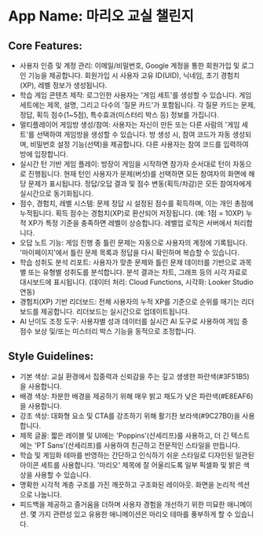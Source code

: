 # **App Name**: 마리오 교실 챌린지

## Core Features:

- 사용자 인증 및 계정 관리: 이메일/비밀번호, Google 계정을 통한 회원가입 및 로그인 기능을 제공합니다. 회원가입 시 사용자 고유 ID(UID), 닉네임, 초기 경험치(XP), 레벨 정보가 생성됩니다.
- 학습 게임 콘텐츠 제작: 로그인한 사용자는 '게임 세트'를 생성할 수 있습니다. 게임 세트에는 제목, 설명, 그리고 다수의 '질문 카드'가 포함됩니다. 각 질문 카드는 문제, 정답, 획득 점수(1~5점), 특수효과(미스터리 박스 등) 정보를 가집니다.
- 멀티플레이어 게임방 생성/참여: 사용자는 자신이 만든 또는 다른 사람의 '게임 세트'를 선택하여 게임방을 생성할 수 있습니다. 방 생성 시, 참여 코드가 자동 생성되며, 비밀번호 설정 기능(선택)을 제공합니다. 다른 사용자는 참여 코드를 입력하여 방에 입장합니다.
- 실시간 턴 기반 게임 플레이: 방장이 게임을 시작하면 참가자 순서대로 턴이 자동으로 진행됩니다. 현재 턴인 사용자가 문제(버섯)를 선택하면 모든 참여자의 화면에 해당 문제가 표시됩니다. 정답/오답 결과 및 점수 변동(획득/차감)은 모든 참여자에게 실시간으로 동기화됩니다.
- 점수, 경험치, 레벨 시스템: 문제 정답 시 설정된 점수를 획득하며, 이는 개인 총점에 누적됩니다. 획득 점수는 경험치(XP)로 환산되어 저장됩니다. (예: 1점 = 10XP) 누적 XP가 특정 기준을 충족하면 레벨이 상승합니다. 레벨업 로직은 서버에서 처리합니다.
- 오답 노트 기능: 게임 진행 중 틀린 문제는 자동으로 사용자의 계정에 기록됩니다. '마이페이지'에서 틀린 문제 목록과 정답을 다시 확인하며 복습할 수 있습니다.
- 학습 성취도 분석 리포트: 사용자가 맞춘 문제와 틀린 문제 데이터를 기반으로 과목별 또는 유형별 성취도를 분석합니다. 분석 결과는 차트, 그래프 등의 시각 자료로 대시보드에 표시됩니다. (데이터 처리: Cloud Functions, 시각화: Looker Studio 연동)
- 경험치(XP) 기반 리더보드: 전체 사용자의 누적 XP를 기준으로 순위를 매기는 리더보드를 제공합니다. 리더보드는 실시간으로 업데이트됩니다.
- AI 난이도 조정 도구: 사용자별 성과 데이터를 실시간 AI 도구로 사용하여 게임 중 점수 보상 및/또는 미스터리 박스 기능을 동적으로 조정합니다.

## Style Guidelines:

- 기본 색상: 교실 환경에서 집중력과 신뢰감을 주는 깊고 생생한 파란색(#3F51B5)을 사용합니다.
- 배경 색상: 차분한 배경을 제공하기 위해 매우 밝고 채도가 낮은 파란색(#E8EAF6)을 사용합니다.
- 강조 색상: 대화형 요소 및 CTA를 강조하기 위해 활기찬 보라색(#9C27B0)을 사용합니다.
- 제목 글꼴: 짧은 레이블 및 UI에는 'Poppins'(산세리프)를 사용하고, 더 긴 텍스트에는 'PT Sans'(산세리프)를 사용하여 친근하고 전문적인 스타일을 만듭니다.
- 학습 및 게임화 테마를 반영하는 간단하고 인식하기 쉬운 스타일로 디자인된 일관된 아이콘 세트를 사용합니다. '마리오' 제목에 잘 어울리도록 일부 픽셀화 및 밝은 색상을 사용할 수 있습니다.
- 명확한 시각적 계층 구조를 가진 깨끗하고 구조화된 레이아웃. 화면을 논리적 섹션으로 나눕니다.
- 피드백을 제공하고 즐거움을 더하며 사용자 경험을 개선하기 위한 미묘한 애니메이션. 몇 가지 관련성 있고 유용한 애니메이션은 마리오 테마를 풍부하게 할 수 있습니다.